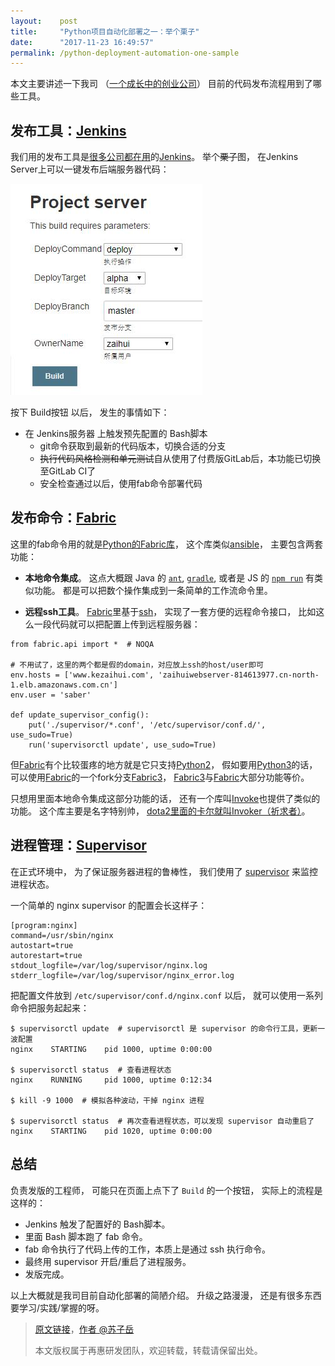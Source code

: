 ```yaml
---
layout:    post
title:     "Python项目自动化部署之一：举个栗子"
date:      "2017-11-23 16:49:57"
permalink: /python-deployment-automation-one-sample
---
```


本文主要讲述一下我司
（[一个成长中的创业公司][zaihui-intro]）
目前的代码发布流程用到了哪些工具。


<!--MORE-->


## 发布工具：[Jenkins][jenkins]

我们用的发布工具是[很多公司都在用][jenkins-stackshare]的[Jenkins][jenkins]。
举个~~栗子~~图，
在Jenkins Server上可以一键发布后端服务器代码：

![jenkins-demo][jenkins-demo]

按下 Build按钮 以后，
发生的事情如下：

* 在 Jenkins服务器 上触发预先配置的 Bash脚本
  * git命令获取到最新的代码版本，切换合适的分支
  * ~~执行代码风格检测和单元测试~~自从使用了付费版GitLab后，本功能已切换至GitLab CI了
  * 安全检查通过以后，使用fab命令部署代码


## 发布命令：[Fabric][fabric]

这里的fab命令用的就是[Python的Fabric库][fabric]，
这个库类似[ansible][ansible]，
主要包含两套功能：

* **本地命令集成**。
这点大概跟 Java 的 [`ant`][ant], [`gradle`][gradle],
或者是 JS 的 [`npm run`][npm] 有类似功能。
都是可以把数个操作集成到一条简单的工作流命令里。

* **远程ssh工具**。
[Fabric][fabric]里基于[ssh][ssh]，
实现了一套方便的远程命令接口，
比如这么一段代码就可以把配置上传到远程服务器：

```
from fabric.api import *  # NOQA

# 不用试了，这里的两个都是假的domain，对应放上ssh的host/user即可
env.hosts = ['www.kezaihui.com', 'zaihuiwebserver-814613977.cn-north-1.elb.amazonaws.com.cn']
env.user = 'saber'

def update_supervisor_config():
    put('./supervisor/*.conf', '/etc/supervisor/conf.d/', use_sudo=True)
    run('supervisorctl update', use_sudo=True)
```

但[Fabric][fabric]有个比较蛋疼的地方就是它只支持[Python2][which-python]，
假如要用[Python3][which-python]的话，
可以使用[Fabric][fabric]的一个fork分支[Fabric3][fabric3]，
[Fabric3][fabric3]与[Fabric][fabric]大部分功能等价。

只想用里面本地命令集成这部分功能的话，
还有一个库叫[Invoke][invoke]也提供了类似的功能。
这个库主要是名字特别帅，
[dota2里面的卡尔就叫Invoker（祈求者）][invoker]。


## 进程管理：[Supervisor][supervisor]

在正式环境中，
为了保证服务器进程的鲁棒性，
我们使用了 [supervisor][supervisor] 来监控进程状态。

一个简单的 nginx supervisor 的配置会长这样子：

```
[program:nginx]
command=/usr/sbin/nginx
autostart=true
autorestart=true
stdout_logfile=/var/log/supervisor/nginx.log
stderr_logfile=/var/log/supervisor/nginx_error.log
```

把配置文件放到 `/etc/supervisor/conf.d/nginx.conf` 以后，
就可以使用一系列命令把服务起起来：

```
$ supervisorctl update  # supervisorctl 是 supervisor 的命令行工具，更新一波配置
nginx    STARTING    pid 1000, uptime 0:00:00

$ supervisorctl status  # 查看进程状态
nginx    RUNNING     pid 1000, uptime 0:12:34

$ kill -9 1000  # 模拟各种波动，干掉 nginx 进程

$ supervisorctl status  # 再次查看进程状态，可以发现 supervisor 自动重启了
nginx    STARTING    pid 1020, uptime 0:00:00
```

## 总结

负责发版的工程师，
可能只在页面上点下了 `Build` 的一个按钮，
实际上的流程是这样的：

* Jenkins 触发了配置好的 Bash脚本。
* 里面 Bash 脚本跑了 fab 命令。
* fab 命令执行了代码上传的工作，本质上是通过 ssh 执行命令。
* 最终用 supervisor 开启/重启了进程服务。
* 发版完成。

以上大概就是我司目前自动化部署的简陋介绍。
升级之路漫漫，
还是有很多东西要学习/实践/掌握的呀。

> [原文链接][self]，[作者 @苏子岳][about-me]
>
> 本文版权属于再惠研发团队，欢迎转载，转载请保留出处。

[zaihui-intro]: https://www.zhihu.com/question/19596230/answer/152193862
[jenkins-stackshare]: https://stackshare.io/jenkins
[jenkins]: https://jenkins.io/
[jenkins-demo]: /assets/pics/zaihui_jenkins.jpg
[fabric]: https://github.com/fabric/fabric
[ansible]: https://github.com/ansible/ansible
[ant]: http://ant.apache.org/
[gradle]: https://gradle.org/
[npm]: https://www.npmjs.com/
[ssh]: https://en.wikipedia.org/wiki/Secure_Shell
[which-python]: http://docs.python-guide.org/en/latest/starting/which-python/
[fabric3]: https://github.com/mathiasertl/fabric/
[invoke]: http://www.pyinvoke.org/
[invoker]: https://dota2.gamepedia.com/Invoker
[supervisor]: http://supervisord.org/
[self]: /python-deployment-automation-one-sample
[about-me]: http://www.liriansu.com/about/

